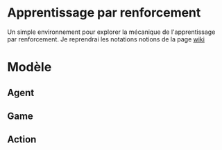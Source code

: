 # Apprentissage par renforcement

Un simple environnement pour explorer la mécanique de l'apprentissage par renforcement. Je reprendrai les notations notions de la page [wiki](https://fr.wikipedia.org/wiki/Apprentissage_par_renforcement)

# Modèle

## Agent
## Game
## Action
